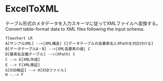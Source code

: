 # ExcelToXML
テーブル形式のメタデータを入力スキーマに従ってXMLファイルへ変換する。Convert table-format data to XML files following the input schema.

```mermaid
flowchart LR
A[サンプルXML] -->|XML構造| C[データテーブルの各要素名とXPathを対応付ける]
B[データテーブルA・B] -->|XML各要素の値| C
D[要素名定義テーブル] -->|XPath| C
C --> E[XML作成]
E --> F[XML検証]
G[XSD検証] --> H[XSDファイル]
H -.-> F
```
